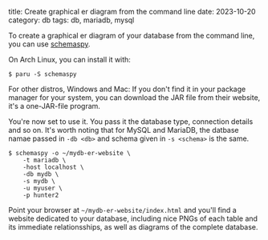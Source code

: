 title: Create graphical er diagram from the command line
date: 2023-10-20
category: db
tags: db, mariadb, mysql


To create a graphical er diagram of your database from the command
line, you can use
[schemaspy](https://schemaspy.readthedocs.io/en/v6.0.0/home.html).

On Arch Linux, you can install it with:
```text
$ paru -S schemaspy
```

For other distros, Windows and Mac: If you don't find it in your
package manager for your system, you can download the JAR file from
their website, it's a one-JAR-file program.

You're now set to use it. You pass it the database type, connection
details and so on. It's worth noting that for MySQL and MariaDB, the
datbase namae passed in `-db <db>` and schema given in `-s <schema>`
is the same.

```text
$ schemaspy -o ~/mydb-er-website \
    -t mariadb \
    -host localhost \
    -db mydb \
    -s mydb \
    -u myuser \
    -p hunter2
```

Point your browser at `~/mydb-er-website/index.html` and you'll find a
website dedicated to your database, including nice PNGs of each table
and its immediate relationsships, as well as diagrams of the complete
database.
